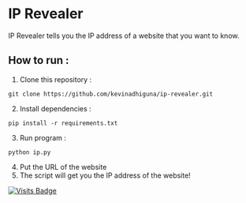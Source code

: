 # IP Revealer

IP Revealer tells you the IP address of a website that you want to know.

## How to run :
1) Clone this repository :
```
git clone https://github.com/kevinadhiguna/ip-revealer.git
```
2) Install dependencies :
```
pip install -r requirements.txt
```
3) Run program :
```
python ip.py
```
4) Put the URL of the website
5) The script will get you the IP address of the website!

[![Visits Badge](https://badges.pufler.dev/visits/kevinadhiguna/ip-revealer)](https://github.com/kevinadhiguna)
